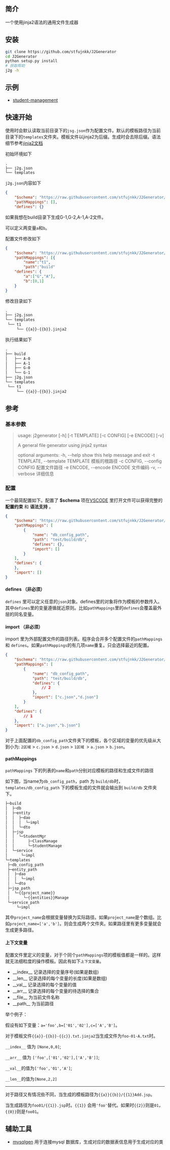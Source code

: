 ##  简介

一个使用jinja2语法的通用文件生成器

## 安装

```bash
git clone https://github.com/stfujnkk/J2Generator
cd J2Generator
python setup.py install
# 获取帮助
j2g -h
```
## 示例

- [student-management](examples/student-management/student-management.md)

## 快速开始

使用时会默认读取当前目录下的`jsg.json`作为配置文件。默认的模板路径为当前目录下的`templates`文件夹。模板文件以jinja2为后缀。生成时会去除后缀。语法细节参考[jinja2文档](http://docs.jinkan.org/docs/jinja2/)

初始环境如下

```txt
.
├── j2g.json
└── templates
```

`j2g.json`内容如下

```json
{
    "$schema": "https://raw.githubusercontent.com/stfujnkk/J2Generator/main/schema.json",
    "pathMappings": [],
    "defines": {}                                                                                           }
```

如果我想在build目录下生成G-1,G-2,A-1,A-2文件。

可以定义两变量`a`和`b`。

配置文件修改如下

```json
{
    "$schema": "https://raw.githubusercontent.com/stfujnkk/J2Generator/main/schema.json",
    "pathMappings": [{
        "name":"t1",
        "path":"build"                                                                                                                              }],
    "defines": {
        "a":["G","A"],
        "b":[0,1]
    }
}
```

修改目录如下

```txt
.
├── j2g.json
└── templates
 └── t1
     └── {{a}}-{{b}}.jinja2
```

执行结果如下

```txt
.
├── build
│   ├── A-0
│   ├── A-1
│   ├── G-0
│   └── G-1
├── j2g.json
└── templates
 └── t1
     └── {{a}}-{{b}}.jinja2
```

## 参考

### 基本参数

> usage: j2generator [-h] [-t TEMPLATE] [-c CONFIG] [-e ENCODE] [-v]
>
> A general file generator using jinja2 syntax
>
> optional arguments:
>   -h, --help            show this help message and exit
>   -t TEMPLATE, --template TEMPLATE
>                         模板的根路径
>   -c CONFIG, --config CONFIG
>                         配置文件路径
>   -e ENCODE, --encode ENCODE
>                         文件编码
>   -v, --verbose         详细信息

### 配置

一个最简配置如下。配置了 **$schema** 项在[VSCODE](https://code.visualstudio.com/) 里打开文件可以获得完整的 **配置约束** 和 **语法支持** 。

```json
{
    "$schema": "https://raw.githubusercontent.com/stfujnkk/J2Generator/main/schema.json",
    "pathMappings": [
        {
            "name": "db_config_path",
            "path": "test/build/db",
            "defines": {},
            "import": []
        }
    ],
    "defines": {
    },
    "import": []
}
```

#### defines （非必须）

`defines` 里可以定义任意的`json`对象。defines里的对象将作为模板的参数传入。其中`defines`里的变量遵循就近原则。比如`pathMappings`里的`defines`会覆盖最外层的同名变量。



#### import （非必须）

import 里为外部配置文件的路径列表。程序会合并多个配置文件的`pathMappings`和 `defines`。如果`pathMappings`的有几项`name`重复。只会选择最近的配置。

```json
{
    "$schema": "https://raw.githubusercontent.com/stfujnkk/J2Generator/main/schema.json",
    "pathMappings": [
        {
            "name": "db_config_path",
            "path": "test/build/db",
            "defines": {
                // 2
            },
            "import": ["c.json","d.json"]
        }
    ],
    "defines": {
        // 1
    },
    "import": ["a.json","b.json"]
}
```

对于上面配置的`db_config_path`文件夹下的模板，各个区域的变量的优先级从大到小为: `2区域` >  `c.json` > `d.json` > `1区域 `> `a.json` > `b.json`。

#### pathMappings

`pathMappings` 下的列表的`name`和`path`分别对应模板的路径和生成文件的路径

如下图，当name为`db_config_path`，path 为 `build/db`时，`templates/db_config_path` 下的模板生成的文件就会输出到 `build/db` 文件夹下。

```txt
├─build
│  ├─db
│  ├─entity
│  │  ├─dao
│  │  │  └─impl
│  │  └─dto
│  ├─jsp
│  │  └─StudentMgr
│  │      ├─ClassManage
│  │      └─StudentManage
│  └─service
│      └─impl
└─templates
 ├─db_config_path
 ├─entity_path
 │  ├─dao
 │  │  └─impl
 │  └─dto
 ├─jsp_path
 │  └─{{project_name}}
 │      └─{{entities}}Manage
 └─service_path
     └─impl
```

其中`project_name`会根据变量替换为实际路径。如果`project_name`是个数组。比如`project_name=['a','b']`。则会生成两个文件夹。如果路径里有更多变量就会生成更多路径。

#### 上下文变量

配置文件里定义的变量，对于个同个`pathMappings`项的模板值都是一样的。这样就无法细粒度的操作模板。因此有如下`上下文变量`。

- \_\_index__ 记录选择的变量序号(如果是数组)
- \_\_len__ 记录选择的每个变量的长度(如果是数组)
- \_\_val__ 记录选择的每个变量的值
- \_\_arr__ 记录选择的每个变量的待选择的集合
- \_\_file__ 为当前文件名称
- \_\_path__ 为当前路径

举个例子：

假设有如下变量：`a='foo',b=['01','02'],c=['A','B']`。

对于模板文件`{{a}}-{{b}}-{{c}}.txt.jinja2`当生成文件为`foo-01-A.txt`时。

`__index__` 值为 `[None,0,0]`;

`__arr__` 值为 `['foo',['01','02'],['A','B']]`;

`__val__`的值为`['foo','01','A']`;

 `__len__`的值为`[None,2,2]`

---

对于路径又有情况些不同，当生成的模板路径为`{{a}}{{b}}/{{1}}Add.jsp`。

当生成路径为`foo01/{{1}}.jsp`时。`{{1}}` 会用`'foo'`替代。如果时`{{2}}`则是`01`，`{{0}}`则是`foo01`。

## 辅助工具

- [mysqlgen](tools/mysqlgen.md) 用于连接mysql 数据库，生成对应的数据表信息用于生成对应的类

